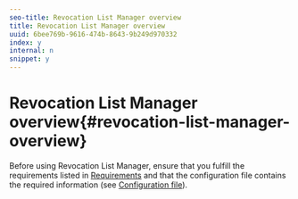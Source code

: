 ```yaml
---
seo-title: Revocation List Manager overview
title: Revocation List Manager overview
uuid: 6bee769b-9616-474b-8643-9b249d970332
index: y
internal: n
snippet: y
---
```


# Revocation List Manager overview{#revocation-list-manager-overview}

Before using Revocation List Manager, ensure that you fulfill the requirements listed in [Requirements](c_xgep_using-aaxs-ref-impl-requirements.md) and that the configuration file contains the required information (see [Configuration file](c_xgep_using-aaxs-ref-impl-config-file.md)). 
